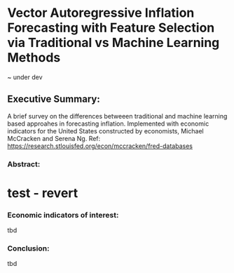 # Vector Autoregressive Inflation Forecasting with Feature Selection via Traditional vs Machine Learning Methods
~ under dev

## Executive Summary:

A brief survey on the differences betweeen traditional and machine learning based approahes in forecasting inflation.
Implemented with economic indicators for the United States constructed by economists, Michael McCracken and Serena Ng. 
Ref: https://research.stlouisfed.org/econ/mccracken/fred-databases

### Abstract:
# test - revert

### Economic indicators of interest:
tbd

### Conclusion:
tbd
